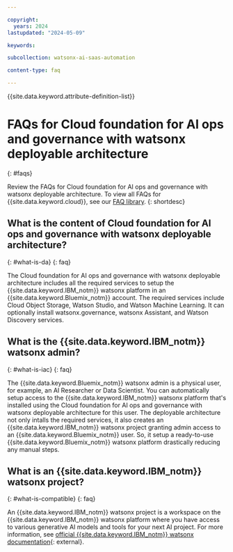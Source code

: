 ```yaml
---

copyright:
  years: 2024
lastupdated: "2024-05-09"

keywords:

subcollection: watsonx-ai-saas-automation

content-type: faq

---
```


{{site.data.keyword.attribute-definition-list}}

# FAQs for Cloud foundation for AI ops and governance with watsonx deployable architecture
{: #faqs}

Review the FAQs for Cloud foundation for AI ops and governance with watsonx deployable architecture. To view all FAQs for {{site.data.keyword.cloud}}, see our [FAQ library](/docs/faqs).
{: shortdesc}

## What is the content of Cloud foundation for AI ops and governance with watsonx deployable architecture?
{: #what-is-da}
{: faq}

The Cloud foundation for AI ops and governance with watsonx deployable architecture includes all the required services to setup the {{site.data.keyword.IBM_notm}} watsonx platform in an {{site.data.keyword.Bluemix_notm}} account. The required services include Cloud Object Storage, Watson Studio, and Watson Machine Learning. It can optionally install watsonx.governance, watsonx Assistant, and Watson Discovery services.

## What is the {{site.data.keyword.IBM_notm}} watsonx admin?
{: #what-is-iac}
{: faq}

The {{site.data.keyword.Bluemix_notm}} watsonx admin is a physical user, for example, an AI Researcher or Data Scientist. You can automatically setup access to the {{site.data.keyword.IBM_notm}} watsonx platform that's installed using the Cloud foundation for AI ops and governance with watsonx deployable architecture for this user. The deployable architecture not only intalls the required services, it also creates an {{site.data.keyword.IBM_notm}} watsonx project granting admin access to an {{site.data.keyword.Bluemix_notm}} user. So, it setup a ready-to-use {{site.data.keyword.Bluemix_notm}} watsonx platform drastically reducing any manual steps.

## What is an {{site.data.keyword.IBM_notm}} watsonx project?
{: #what-is-compatible}
{: faq}

An {{site.data.keyword.IBM_notm}} watsonx project is a workspace on the {{site.data.keyword.IBM_notm}} watsonx platform where you have access to various generative AI models and tools for your next AI project. For more information, see [official {{site.data.keyword.IBM_notm}} watsonx documentation](https://dataplatform.cloud.ibm.com/docs/content/wsj/manage-data/manage-projects.html?context=wx&audience=wdp){: external}.
